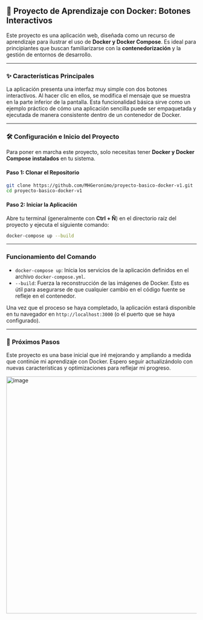 ## 🚀 **Proyecto de Aprendizaje con Docker: Botones Interactivos**

Este proyecto es una aplicación web, diseñada como un recurso de aprendizaje para ilustrar el uso de **Docker y Docker Compose**. Es ideal para principiantes que buscan familiarizarse con la **contenedorización** y la gestión de entornos de desarrollo.

-----

### ✨ **Características Principales**

La aplicación presenta una interfaz muy simple con dos botones interactivos. Al hacer clic en ellos, se modifica el mensaje que se muestra en la parte inferior de la pantalla. Esta funcionalidad básica sirve como un ejemplo práctico de cómo una aplicación sencilla puede ser empaquetada y ejecutada de manera consistente dentro de un contenedor de Docker.

-----

### 🛠️ **Configuración e Inicio del Proyecto**

Para poner en marcha este proyecto, solo necesitas tener **Docker y Docker Compose instalados** en tu sistema.

#### **Paso 1: Clonar el Repositorio**

```bash
git clone https://github.com/MHGeronimo/proyecto-basico-docker-v1.git
cd proyecto-basico-docker-v1
```

#### **Paso 2: Iniciar la Aplicación**

Abre tu terminal (generalmente con **Ctrl + Ñ**) en el directorio raíz del proyecto y ejecuta el siguiente comando:

```bash
docker-compose up --build
```

-----

### **Funcionamiento del Comando**

  * `docker-compose up`: Inicia los servicios de la aplicación definidos en el archivo `docker-compose.yml`.
  * `--build`: Fuerza la reconstrucción de las imágenes de Docker. Esto es útil para asegurarse de que cualquier cambio en el código fuente se refleje en el contenedor.

Una vez que el proceso se haya completado, la aplicación estará disponible en tu navegador en `http://localhost:3000` (o el puerto que se haya configurado).

-----

### 📖 **Próximos Pasos**

Este proyecto es una base inicial que iré mejorando y ampliando a medida que continúe mi aprendizaje con Docker. Espero seguir actualizándolo con nuevas características y optimizaciones para reflejar mi progreso.

<img width="1130" height="626" alt="image" src="https://github.com/user-attachments/assets/8a9eb3ae-c0ad-4368-83a3-c1fa04d2de49" />
